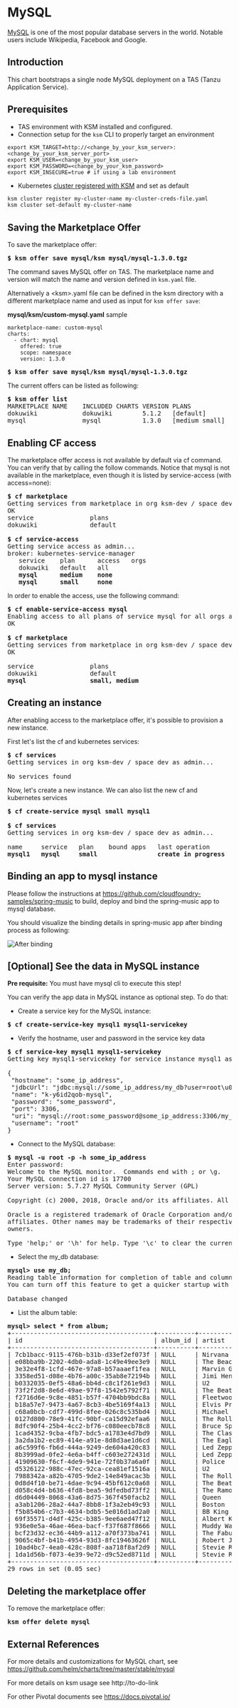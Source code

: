 # MySQL

[MySQL](https://MySQL.org) is one of the most popular database servers in the world. Notable users include Wikipedia, Facebook and Google.

## Introduction

This chart bootstraps a single node MySQL deployment on a TAS (Tanzu Application Service).

## Prerequisites

- TAS environment with KSM installed and configured.
- Connection setup for the `ksm` CLI to properly target an environment

``` 
export KSM_TARGET=http://<change_by_your_ksm_server>:<change_by_your_ksm_server_port>
export KSM_USER=<change_by_your_ksm_user>
export KSM_PASSWORD=<change_by_your_ksm_password>
export KSM_INSECURE=true # if using a lab environment
```

- Kubernetes [cluster registered with KSM](https://docs.pivotal.io/ksm/managing-clusters.html) and set as default
```bash
ksm cluster register my-cluster-name my-cluster-creds-file.yaml
ksm cluster set-default my-cluster-name
```

## Saving the Marketplace Offer

To save the marketplace offer:

<pre><b>$ ksm offer save mysql/ksm mysql/mysql-1.3.0.tgz</b></pre>

The command saves MySQL offer on TAS. The marketplace name and version will match the name and version defined in `ksm.yaml` file.

Alternatively a &lt;ksm&gt;.yaml file can be defined in the ksm directory with a different marketplace name and used as input for `ksm offer save`:

__mysql/ksm/custom-mysql.yaml__ sample
```
marketplace-name: custom-mysql
charts:
  - chart: mysql
    offered: true
    scope: namespace
    version: 1.3.0
```

<pre><b>$ ksm offer save mysql/ksm mysql/mysql-1.3.0.tgz
</b></pre>

The current offers can be listed as following:

<pre>
<b>$ ksm offer list</b>
MARKETPLACE NAME	INCLUDED CHARTS	VERSION	PLANS
dokuwiki        	dokuwiki       	5.1.2  	[default]
mysql           	mysql          	1.3.0  	[medium small]
</pre>

## Enabling CF access 

The marketplace offer access is not available by default via cf command. You can verify that by calling the follow commands. 
Notice that mysql is not available in the marketplace, even though it is listed by service-access (with access=none):

<pre>
<b>$ cf marketplace</b>
Getting services from marketplace in org ksm-dev / space dev as admin...
OK
service               plans                                                  description                                                                                                                                                                                                                           broker
dokuwiki              default                                                DokuWiki is a standards-compliant, simple to use wiki optimized for creating documentation. It is targeted at developer teams, workgroups, and small companies. All data is stored in plain text files, so no database is required.   kubernetes-service-manager

<b>$ cf service-access</b>
Getting service access as admin...
broker: kubernetes-service-manager
   service    plan      access   orgs
   dokuwiki   default   all
<b>   mysql      medium    none
   mysql      small     none</b>
</pre>

In order to enable the access, use the following command:

<pre>
<b>$ cf enable-service-access mysql</b>
Enabling access to all plans of service mysql for all orgs as admin...
OK

<b>$ cf marketplace</b>
Getting services from marketplace in org ksm-dev / space dev as admin...
OK

service               plans                                                  description                                                                                                                                                                                                                           broker
dokuwiki              default                                                DokuWiki is a standards-compliant, simple to use wiki optimized for creating documentation. It is targeted at developer teams, workgroups, and small companies. All data is stored in plain text files, so no database is required.   kubernetes-service-manager
<b>mysql                 small, medium                                          Fast, reliable, scalable, and easy to use open-source relational database system.                                                                                                                                                     kubernetes-service-manager</b>
</pre>
 
## Creating an instance

After enabling access to the marketplace offer, it's possible to provision a new instance.

First let's list the cf and kubernetes services:
<pre>
<b>$ cf services</b>
Getting services in org ksm-dev / space dev as admin...

No services found
</pre>

Now, let's create a new instance. We can also list the new cf and kubernetes services

<pre>
<b>$ cf create-service mysql small mysql1</b> 

<b>$ cf services</b>
Getting services in org ksm-dev / space dev as admin...

name     service   plan    bound apps   last operation       broker
<b>mysql1   mysql     small                create in progress   kubernetes-service-manager</b>
</pre>

## Binding an app to mysql instance 

Please follow the instructions at https://github.com/cloudfoundry-samples/spring-music to build, deploy and bind the 
spring-music app to mysql database.
 
You should visualize the binding details in spring-music app after binding process as following:

![After binding](./app-sample/after-binding.png)

## [Optional] See the data in MySQL instance

__Pre requisite:__ You must have mysql cli to execute this step!

You can verify the app data in MySQL instance as optional step. 
To do that:

- Create a service key for the MySQL instance:

<pre>
<b>$ cf create-service-key mysql1 mysql1-servicekey</b>
</pre>

- Verify the hostname, user and password in the service key data

<pre>
<b>$ cf service-key mysql1 mysql1-servicekey</b>
Getting key mysql1-servicekey for service instance mysql1 as admin...

{
 "hostname": "some_ip_address",
 "jdbcUrl": "jdbc:mysql://some_ip_address/my_db?user=root\u0026password=some_password\u0026useSSL=false",
 "name": "k-y6id2qob-mysql",
 "password": "some_password",
 "port": 3306,
 "uri": "mysql://root:some_password@some_ip_address:3306/my_db?reconnect=true",
 "username": "root"
}
</pre>

- Connect to the MySQL database:

<pre>
<b>$ mysql -u root -p -h some_ip_address</b>
Enter password:
Welcome to the MySQL monitor.  Commands end with ; or \g.
Your MySQL connection id is 17700
Server version: 5.7.27 MySQL Community Server (GPL)

Copyright (c) 2000, 2018, Oracle and/or its affiliates. All rights reserved.

Oracle is a registered trademark of Oracle Corporation and/or its
affiliates. Other names may be trademarks of their respective
owners.

Type 'help;' or '\h' for help. Type '\c' to clear the current input statement.
</pre>

- Select the my_db database:
<pre>
<b>mysql> use my_db;</b>
Reading table information for completion of table and column names
You can turn off this feature to get a quicker startup with -A

Database changed
</pre>

- List the album table:
<pre>
<b>mysql> select * from album;</b>
+--------------------------------------+----------+---------------------------+-------+--------------+----------------------------+-------------+
| id                                   | album_id | artist                    | genre | release_year | title                      | track_count |
+--------------------------------------+----------+---------------------------+-------+--------------+----------------------------+-------------+
| 7cb1bacc-9115-476b-b31b-d33ef2ef073f | NULL     | Nirvana                   | Rock  | 1991         | Nevermind                  |           0 |
| e08bba9b-2202-4db0-ada8-1c49e49ee3e9 | NULL     | The Beach Boys            | Rock  | 1966         | Pet Sounds                 |           0 |
| 3e32e4f8-1cfd-467e-97a8-b57aaaef1fea | NULL     | Marvin Gaye               | Rock  | 1971         | What's Going On            |           0 |
| 3358ed51-d08e-4b76-a00c-35ab8e72194b | NULL     | Jimi Hendrix Experience   | Rock  | 1967         | Are You Experienced?       |           0 |
| b0332035-0ef5-48a6-bb4d-c8c1f261e9d3 | NULL     | U2                        | Rock  | 1987         | The Joshua Tree            |           0 |
| 73f2f2d8-8e6d-49ae-97f8-1542e5792f71 | NULL     | The Beatles               | Rock  | 1969         | Abbey Road                 |           0 |
| f2716d6e-9c8e-4851-b57f-4704bb9bdc8a | NULL     | Fleetwood Mac             | Rock  | 1977         | Rumours                    |           0 |
| b18a57e7-9473-4a67-8cb3-4be5169f4a13 | NULL     | Elvis Presley             | Rock  | 1976         | Sun Sessions               |           0 |
| c68a0bcb-cdf7-499d-8fee-026c8c535bd4 | NULL     | Michael Jackson           | Pop   | 1982         | Thriller                   |           0 |
| 0127d800-78e9-41fc-90bf-ca15d92efaa6 | NULL     | The Rolling Stones        | Rock  | 1972         | Exile on Main Street       |           0 |
| 8dfc90f4-25b4-4cc2-bf76-c080eecb78c8 | NULL     | Bruce Springsteen         | Rock  | 1975         | Born to Run                |           0 |
| 1cad4352-9cba-4fb7-bdc5-a1783e4d7bd9 | NULL     | The Clash                 | Rock  | 1980         | London Calling             |           0 |
| 3a2da1b2-ec89-414e-a91e-8d8d3ae1d6cd | NULL     | The Eagles                | Rock  | 1976         | Hotel California           |           0 |
| a6c599f6-fb6d-444a-9249-de604a420c83 | NULL     | Led Zeppelin              | Rock  | 1969         | Led Zeppelin               |           0 |
| 8b3999ad-0fe2-4e6a-b4ff-c603e272431d | NULL     | Led Zeppelin              | Rock  | 1971         | IV                         |           0 |
| 41909630-f6cf-4de9-941e-72f0b37a6a0f | NULL     | Police                    | Rock  | 1983         | Synchronicity              |           0 |
| d5326122-988c-47ec-92ca-cea81ef1516a | NULL     | U2                        | Rock  | 1991         | Achtung Baby               |           0 |
| 7988342a-a82b-4705-9de2-14e849acac3b | NULL     | The Rolling Stones        | Rock  | 1969         | Let it Bleed               |           0 |
| 0d8d4f10-be71-4dae-9c94-45bf612c0a68 | NULL     | The Beatles               | Rock  | 1965         | Rubber Soul                |           0 |
| d058c4d4-b636-4fd8-bea5-9dfedbd73ff2 | NULL     | The Ramones               | Rock  | 1976         | The Ramones                |           0 |
| d6d04449-8068-43a6-8d75-367f450facb2 | NULL     | Queen                     | Rock  | 1975         | A Night At The Opera       |           0 |
| a3ab1206-28a2-44a7-8bb8-1f3a2eb49c93 | NULL     | Boston                    | Rock  | 1978         | Don't Look Back            |           0 |
| f5b854b6-c7b3-4634-bdb5-5e016d1ad2a0 | NULL     | BB King                   | Blues | 1956         | Singin' The Blues          |           0 |
| 69f35571-d4df-425c-b385-9ee6aed47f12 | NULL     | Albert King               | Blues | 1967         | Born Under A Bad Sign      |           0 |
| 936e0e5a-46ae-46ea-bacf-f37f687f8666 | NULL     | Muddy Waters              | Blues | 1964         | Folk Singer                |           0 |
| bcf23d32-ec36-44b9-a112-a70f373ba741 | NULL     | The Fabulous Thunderbirds | Blues | 1979         | Rock With Me               |           0 |
| 9065c4bf-b41b-4954-93d3-8fc19463626f | NULL     | Robert Johnson            | Blues | 1961         | King of the Delta Blues    |           0 |
| 10ad4bc7-4ea0-428c-808f-aa718f8af2d9 | NULL     | Stevie Ray Vaughan        | Blues | 1983         | Texas Flood                |           0 |
| 1da1d56b-f073-4e39-9e72-d9c52ed8711d | NULL     | Stevie Ray Vaughan        | Blues | 1984         | Couldn't Stand The Weather |           0 |
+--------------------------------------+----------+---------------------------+-------+--------------+----------------------------+-------------+
29 rows in set (0.05 sec)
</pre>

## Deleting the marketplace offer

To remove the marketplace offer:

<pre>
<b>ksm offer delete mysql</b>
</pre>

## External References

For more details and customizations for MySQL chart, see https://github.com/helm/charts/tree/master/stable/mysql

For more details on ksm usage see http://to-do-link

For other Pivotal documents see https://docs.pivotal.io/

